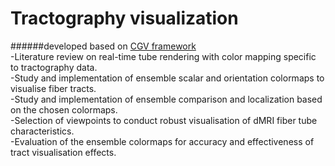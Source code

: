 # Tractography visualization

######developed based on [CGV framework](https://wwwpub.zih.tu-dresden.de/~gumhold/cgv/html/index.html)<br/>
-Literature review on real-time tube rendering with color mapping specific to tractography data.<br/>
-Study and implementation of ensemble scalar and orientation colormaps to visualise fiber tracts.<br/>
-Study and implementation of ensemble comparison and localization based on the chosen colormaps.<br/>
-Selection of viewpoints to conduct robust visualisation of dMRI fiber tube characteristics.<br/>
-Evaluation of the ensemble colormaps for accuracy and effectiveness of tract visualisation effects.<br/>

